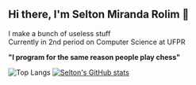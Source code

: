 ## Hi there, I'm Selton Miranda Rolim 👋
 
I make a bunch of useless stuff <br/>
Currently in 2nd period on Computer Science at UFPR

**"I program for the same reason people play chess"**

![Top Langs](https://github-readme-stats.vercel.app/api/top-langs/?username=SeltonMiranda&theme=tokyonight&layout=compact&card_width=450)
[![Selton's GitHub stats](https://github-readme-stats.vercel.app/api?username=SeltonMiranda&theme=tokyonight&)](https://github.com/anuraghazra/github-readme-stats)

